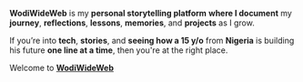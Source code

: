 **WodiWideWeb** is my **personal storytelling platform** **where I document** my **journey**, **reflections**, **lessons**, **memories**, and **projects** as I grow. 

If you’re into **tech**, **stories**, and **seeing how a 15 y/o** from **Nigeria** is building his future **one line at a time**, then you're at the right place. 

Welcome to [**WodiWideWeb**](https://wodiwideweb.netlify.app)